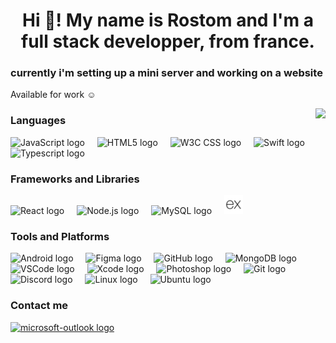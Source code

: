 <h1 align="center">Hi 👋! My name is Rostom and I'm a full stack developper, from france.</h1>

<h3>currently i'm setting up a mini server and working on a website</h3>

<p>Available for work ☺️</p>

<img align="right" src="https://media1.tenor.com/m/DimzPZMypFcAAAAd/laptop.gif" style="height:150px; width:auto;" />

### Languages

<div align="left">
  <img src="https://cdn.jsdelivr.net/gh/devicons/devicon/icons/javascript/javascript-original.svg" style="height:30px; width:auto;" alt="JavaScript logo" title="JavaScript" />
  <img width="12" />
  <img src="https://cdn.jsdelivr.net/gh/devicons/devicon/icons/html5/html5-original.svg" style="height:30px; width:auto;" alt="HTML5 logo" title="HTML5" />
  <img width="12" />
  <img src="https://www.w3.org/html/logo/downloads/HTML5_Badge_512.png" style="height:30px; width:auto;" alt="W3C CSS logo" title="CSS3 (W3C)" />
  <img width="12" />
  <img src="https://cdn.jsdelivr.net/gh/devicons/devicon/icons/swift/swift-original.svg" style="height:30px; width:auto;" alt="Swift logo" title="Swift" />
  <img width="12" />
  <img src="https://cdn.jsdelivr.net/gh/devicons/devicon/icons/typescript/typescript-original.svg" style="height:30px; width:auto;" alt="Typescript logo" title="Typescript" />
</div>

### Frameworks and Libraries

<div align="left">
  <img src="https://cdn.jsdelivr.net/gh/devicons/devicon/icons/react/react-original.svg" style="height:30px; width:auto;" alt="React logo" title="React" />
  <img width="12" />
  <img src="https://cdn.jsdelivr.net/gh/devicons/devicon/icons/nodejs/nodejs-original.svg" style="height:30px; width:auto;" alt="Node.js logo" title="Node.js" />
  <img width="12" />
  <img src="https://cdn.jsdelivr.net/gh/devicons/devicon/icons/mysql/mysql-original.svg" style="height:30px; width:auto;" alt="MySQL logo" title="MySQL" />
  <img width="12" />
  <img src="https://github.com/rostom44/rostom44/raw/main/express-original.svg" style="height:30px; width:auto;" alt="Express logo" title="Express" />
  <img width="12" />
</div>

### Tools and Platforms

<div align="left">
  <img src="https://cdn.jsdelivr.net/gh/devicons/devicon/icons/android/android-original.svg" style="height:30px; width:auto;" alt="Android logo" title="Android" />
  <img width="12" />
  <img src="https://cdn.jsdelivr.net/gh/devicons/devicon/icons/figma/figma-original.svg" style="height:30px; width:auto;" alt="Figma logo" title="Figma" />
  <img width="12" />
  <img src="https://img.icons8.com/?size=100&id=AZOZNnY73haj&format=png&color=000000" style="height:30px; width:auto;" alt="GitHub logo" title="GitHub" />
  <img width="12" />
  <img src="https://cdn.jsdelivr.net/gh/devicons/devicon/icons/mongodb/mongodb-original.svg" style="height:30px; width:auto;" alt="MongoDB logo" title="MongoDB" />
  <img width="12" />
  <img src="https://cdn.jsdelivr.net/gh/devicons/devicon/icons/vscode/vscode-original.svg" style="height:30px; width:auto;" alt="VSCode logo" title="Visual Studio Code" />
  <img width="12" />
  <img src="https://cdn.jsdelivr.net/gh/devicons/devicon/icons/xcode/xcode-original.svg" style="height:30px; width:auto;" alt="Xcode logo" title="Xcode" />
  <img width="12" />
  <img src="https://github.com/rostom44/rostom44/assets/137897611/0d7d8979-ee44-433e-a467-cf22e10732f0" style="height:30px; width:auto;" alt="Photoshop logo" title="Photoshop" />
  <img width="12" />
  <img src="https://cdn.jsdelivr.net/gh/devicons/devicon/icons/git/git-original.svg" style="height:30px; width:auto;" alt="Git logo" title="Git" />
  <img width="12" />
  <img src="https://img.icons8.com/?size=100&id=30998&format=png&color=000000" style="height:30px; width:auto;" alt="Discord logo" title="Discord" />
  <img width="12" />
  <img src="https://cdn.jsdelivr.net/gh/devicons/devicon/icons/linux/linux-original.svg" style="height:30px; width:auto;" alt="Linux logo" title="Linux" />
  <img width="12" />
  <img src="https://cdn.jsdelivr.net/gh/devicons/devicon/icons/ubuntu/ubuntu-plain.svg" style="height:30px; width:auto;" alt="Ubuntu logo" title="Ubuntu Server" />
  <img width="12" />

  
</div>


### Contact me

<div align="left">
 <!-- <a href="https://www.linkedin.com/in/rostom-rekik/" target="_blank">
    <img src="https://img.shields.io/static/v1?message=LinkedIn&logo=linkedin&label=&color=0077B5&logoColor=white&labelColor=&style=for-the-badge" height="35" alt="linkedin logo"  />
  </a>-->
<div style="display: flex; align-items: center;">
    <a href="mailto:r.rostom@outlook.fr">
        <img src="https://img.shields.io/static/v1?message=Outlook&logo=microsoft-outlook&label=&color=0078D4&logoColor=white&labelColor=&style=for-the-badge" height="35" alt="microsoft-outlook logo" />
    </a>
</div>
</div>

###

<div align="left">
</div>

